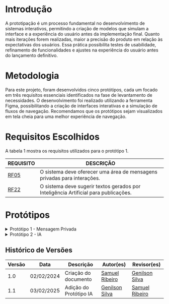 # Introdução

A prototipação é um processo fundamental no desenvolvimento de sistemas interativos, permitindo a criação de modelos que simulam a interface e a experiência do usuário antes da implementação final. Quanto mais iterações forem realizadas, maior a precisão do produto em relação às expectativas dos usuários. Essa prática possibilita testes de usabilidade, refinamento de funcionalidades e ajustes na experiência do usuário antes do lançamento definitivo.

# Metodologia

Para este projeto, foram desenvolvidos cinco protótipos, cada um focado em três requisitos essenciais identificados na fase de levantamento de necessidades. O desenvolvimento foi realizado utilizando a ferramenta Figma, possibilitando a criação de interfaces interativas e a simulação de fluxos de navegação. Recomendamos que os protótipos sejam visualizados em tela cheia para uma melhor experiência de navegação.

# Requisitos Escolhidos

A tabela 1 mostra os requisitos utilizados para o protótipo 1.

| REQUISITO | DESCRIÇÃO |
|-----------|-----------|
| <a href="../../Elicitacao/tecnicas/requisitoselicitados/#anchor_RF05">RF05 </a>      | O sistema deve oferecer uma área de mensagens privadas para interações. |
| <a href="../../Elicitacao/tecnicas/requisitoselicitados/#anchor_RF22">RF22 </a>      | O sistema deve sugerir textos gerados por Inteligência Artificial para publicações. |

# Protótipos

<details>
  <summary>Protótipo 1 - Mensagem Privada</summary>

## Protótipo 1


<iframe style="border: 1px solid rgba(0, 0, 0, 0.1);" width="800" height="450" src="https://embed.figma.com/proto/sfhXSQxvlgwGySwqQwlQm4/REQ---Implementa%C3%A7%C3%A3o-dos-Requisitos?node-id=70-1108&scaling=scale-down&content-scaling=fixed&page-id=0%3A1&starting-point-node-id=70%3A1108&show-proto-sidebar=1&embed-host=share" allowfullscreen></iframe>

<p style="text-align: center; font-size: 14px;">
    Autor: <a href="https://github.com/SamuelRicosta" target="_blank">Samuel Ribeiro</a>
</p>

<h2>Gravação</h2>
<p>O vídeo pode ser visto direto no <a href="">YouTube.</a></p>

<div style="text-align: center;">
  <p>Vídeo 1 - Mensagem Privada </p>
</div>
<center>
<iframe width="560" height="315" src="" title="YouTube video player" frameborder="0" allow="accelerometer; autoplay; clipboard-write; encrypted-media; gyroscope; picture-in-picture; web-share" referrerpolicy="strict-origin-when-cross-origin" allowfullscreen></iframe>
</center>
<p style="text-align: center; font-size: 14px;">
    Autor: <a href="https://github.com/SamuelRicosta" target="_blank">Samuel Ribeiro</a>
  </p>

</details>

<details>
  <summary>Protótipo 2 - IA</summary>

## Protótipo 2

<iframe style="border: 1px solid rgba(0, 0, 0, 0.1);" width="800" height="450" src="https://embed.figma.com/proto/sfhXSQxvlgwGySwqQwlQm4/REQ---Implementa%C3%A7%C3%A3o-dos-Requisitos?node-id=32-18&p=f&scaling=scale-down&content-scaling=fixed&page-id=0%3A1&starting-point-node-id=32%3A18&show-proto-sidebar=1&embed-host=share" allowfullscreen></iframe>

<p style="text-align: center; font-size: 14px;">
    Autor: <a href="https://github.com/GenilsonJrs" target="_blank">Genilson Silva</a>
</p>

<h2>Gravação</h2>
<p>O vídeo pode ser visto direto no <a href="https://www.youtube.com/watch?v=s6SukRs_dH8">YouTube.</a></p>

<div style="text-align: center;">
  <p>Vídeo 2 - IA </p>
</div>
<center>
<iframe width="560" height="315" src="https://www.youtube.com/embed/s6SukRs_dH8?si=zvpi2i8x0u6bS1Y1" title="YouTube video player" frameborder="0" allow="accelerometer; autoplay; clipboard-write; encrypted-media; gyroscope; picture-in-picture; web-share" referrerpolicy="strict-origin-when-cross-origin" allowfullscreen></iframe>
</center>
<p style="text-align: center; font-size: 14px;">
    Autor: <a href="https://github.com/GenilsonJrs" target="_blank">Genilson Silva</a>
  </p>

</details>

## Histórico de Versões

| **Versão** | **Data**   | **Descrição**              | **Autor(es)**                                      | **Revisor(es)**                                    |
| ---------- | ---------- | -------------------------- | -------------------------------------------------- | -------------------------------------------------- |
| 1.0        | 02/02/2024 | Criação do documento       | [Samuel Ribeiro](https://github.com/SamuelRicosta) | [Genilson Silva](https://github.com/GenilsonJrs)   |
| 1.1        | 03/02/2025 | Adição do Protótipo IA       | [Genilson Silva](https://github.com/GenilsonJrs) | [Samuel Ribeiro](https://github.com/SamuelRicosta)   |